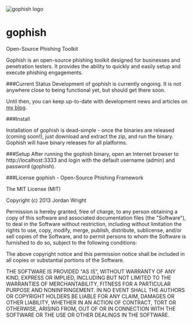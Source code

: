 ![gophish logo](https://raw.github.com/jordan-wright/gophish/master/static/images/logo.png)

gophish
=======

Open-Source Phishing Toolkit

Gophish is an open-source phishing toolkit designed for businesses and penetration testers. It provides the ability to quickly and easily setup and execute phishing engagements.

###Current Status
Development of gophish is currently ongoing. It is not anywhere close to being functional yet, but should get there soon.

Until then, you can keep up-to-date with development news and articles on [my blog](http://jordan-wright.github.io/blog/categories/gophish/).

###Install

Installation of gophish is dead-simple - once the binaries are released (coming soon!), just download and extract the zip, and run the binary. Gophish will have binary releases for all platforms.

###Setup
After running the gophish binary, open an Internet browser to http://localhost:3333 and login with the default username (admin) and password (gophish).

###License
gophish - Open-Source Phishing Framework

The MIT License (MIT)

Copyright (c) 2013 Jordan Wright

Permission is hereby granted, free of charge, to any person obtaining a copy
of this software and associated documentation files (the "Software"), to deal
in the Software without restriction, including without limitation the rights
to use, copy, modify, merge, publish, distribute, sublicense, and/or sell
copies of the Software, and to permit persons to whom the Software is
furnished to do so, subject to the following conditions:

The above copyright notice and this permission notice shall be included in
all copies or substantial portions of the Software.

THE SOFTWARE IS PROVIDED "AS IS", WITHOUT WARRANTY OF ANY KIND, EXPRESS OR
IMPLIED, INCLUDING BUT NOT LIMITED TO THE WARRANTIES OF MERCHANTABILITY,
FITNESS FOR A PARTICULAR PURPOSE AND NONINFRINGEMENT. IN NO EVENT SHALL THE
AUTHORS OR COPYRIGHT HOLDERS BE LIABLE FOR ANY CLAIM, DAMAGES OR OTHER
LIABILITY, WHETHER IN AN ACTION OF CONTRACT, TORT OR OTHERWISE, ARISING FROM,
OUT OF OR IN CONNECTION WITH THE SOFTWARE OR THE USE OR OTHER DEALINGS IN
THE SOFTWARE.